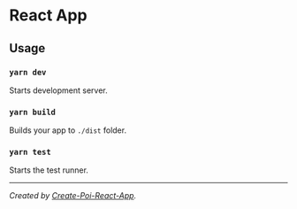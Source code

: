 # React App

## Usage

### `yarn dev`

Starts development server.

### `yarn build`

Builds your app to `./dist` folder.

### `yarn test`

Starts the test runner.

---

_Created by [Create-Poi-React-App](https://github.com/egoist/create-poi-react-app)._
